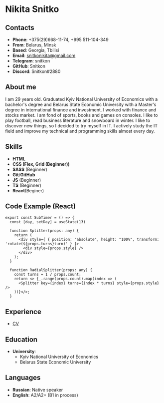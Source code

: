# Nikita Snitko
## Contacts
* __Phone__: +375(29)668-11-74, +995 511-104-349
* __From__: Belarus, Minsk
* __Based__: Georgia, Tbilisi
* __Email__: snitkonikita@gmail.com
* __Telegram__: snitkon
* __GitHub__: Snitkon
* __Discord__: Snitkon#2880
## About me
I am 29 years old. Graduated Kyiv National University of Economics with a bachelor's degree and Belarus State Economic University with a Master's degree in international finance and investment. I worked with finance and stocks market. I am fond of sports, books and games on consoles. I like to play football, read business literature and snowboard in winter. I like to discover new things, so I decided to try myself in IT. I actively study the IT field and improve my technical and programming skills almost every day.
## Skills
* __HTML__
* __CSS (Flex, Grid (Beginner))__
* __SASS__ (Beginner)
* __Git__/__GitHub__
* __JS__ (Beginner)
* __TS__ (Beginner)
* __React__(Beginer)
## Code Example (React)
```
export const SubTimer = () => {
  const [day, setDay] = useState(13)

  function Splitter(props: any) {
    return (
      <div style={ { position: "absolute", height: "100%", transform: 'rotate(${props.turns}turn)' } }>
        <div style={props.style} />
      </div>
    );
  }

  function RadialSplitter(props: any) {
    const turns = 1 / props.count;
    return <> {_.range(props.count).map(index => (
      <Splitter key={index} turns={index * turns} style={props.style} />
    ))}</>;
  }
```
## Experience
* [CV](https://snitkon.github.io/rsschool-cv/cv "My CV")
## Education
* __University__:
    + Kyiv National University of Economics
    + Belarus State Economic University
## Languages
* __Russian__: Native speaker
* __English__: A2/A2+ (B1 in process)
